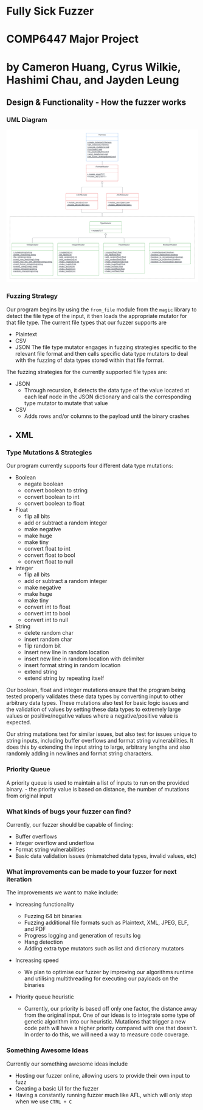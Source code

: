 # Fully Sick Fuzzer
# COMP6447 Major Project
# by Cameron Huang, Cyrus Wilkie, Hashimi Chau, and Jayden Leung

## Design & Functionality - How the fuzzer works
### UML Diagram
![UML Diagram of our solution](/UML.png)

### Fuzzing Strategy
Our program begins by using the `from_file` module from the `magic` library to detect the file type of the input, it then loads the appropriate mutator for that file type. The current file types that our fuzzer supports are
- Plaintext
- CSV
- JSON
The file type mutator engages in fuzzing strategies specific to the relevant file format and then calls specific data type mutators to deal with the fuzzing of data types stored within that file format.

The fuzzing strategies for the currently supported file types are:
- JSON
  - Through recursion, it detects the data type of the value located at each leaf node in the JSON dictionary and calls the corresponding type mutator to mutate that value
- CSV
  - Adds rows and/or columns to the payload until the binary crashes
- XML
  - 

### Type Mutations & Strategies
Our program currently supports four different data type mutations:
- Boolean
    - negate boolean
    - convert boolean to string
    - convert boolean to int
    - convert boolean to float
- Float
    - flip all bits
    - add or subtract a random integer
    - make negative
    - make huge
    - make tiny
    - convert float to int
    - convert float to bool
    - convert float to null
- Integer
    - flip all bits
    - add or subtract a random integer
    - make negative
    - make huge
    - make tiny
    - convert int to float
    - convert int to bool
    - convert int to null
- String
    - delete random char
    - insert random char
    - flip random bit
    - insert new line in random location
    - insert new line in random location with delimiter
    - insert format string in random location
    - extend string
    - extend string by repeating itself

Our boolean, float and integer mutations ensure that the program being tested properly validates these data types by converting input to other arbitrary data types. These mutations also test for basic logic issues and the validation of values by setting these data types to extremely large values or positive/negative values where a negative/positive value is expected.

Our string mutations test for similar issues, but also test for issues unique to string inputs, including buffer overflows and format string vulnerabilities. It does this by extending the input string to large, arbitrary lengths and also randomly adding in newlines and format string characters.

### Priority Queue
A priority queue is used to maintain a list of inputs to run on the provided binary. - the priority value is based on distance, the number of mutations from original input

### What kinds of bugs your fuzzer can find?
Currently, our fuzzer should be capable of finding:
- Buffer overflows
- Integer overflow and underflow
- Format string vulnerabilities
- Basic data validation issues (mismatched data types, invalid values, etc)

### What improvements can be made to your fuzzer for next iteration
The improvements we want to make include:
- Increasing functionality 
    - Fuzzing 64 bit binaries
    - Fuzzing additional file formats such as Plaintext, XML, JPEG, ELF, and PDF
    - Progress logging and generation of results log
    - Hang detection
    - Adding extra type mutators such as list and dictionary mutators

- Increasing speed
    -  We plan to optimise our fuzzer by improving our algorithms runtime and utilising multithreading for executing our payloads on the binaries

- Priority queue heuristic
    - Currently, our priority is based off only one factor, the distance away from the original input. One of our ideas is to integrate some type of genetic algorithm into our heuristic. Mutations that trigger a new code path will have a higher priority compared with one that doesn't. In order to do this, we will need a way to measure code coverage.

### Something Awesome Ideas
Currently our something awesome ideas include
- Hosting our fuzzer online, allowing users to provide their own input to fuzz
- Creating a basic UI for the fuzzer
- Having a constantly running fuzzer much like AFL, which will only stop when we use `CTRL + C` 